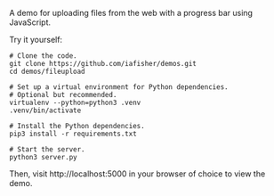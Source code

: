 A demo for uploading files from the web with a progress bar using JavaScript.

Try it yourself:

```shell
# Clone the code.
git clone https://github.com/iafisher/demos.git
cd demos/fileupload

# Set up a virtual environment for Python dependencies.
# Optional but recommended.
virtualenv --python=python3 .venv
.venv/bin/activate

# Install the Python dependencies.
pip3 install -r requirements.txt

# Start the server.
python3 server.py
```

Then, visit http://localhost:5000 in your browser of choice to view the demo.
